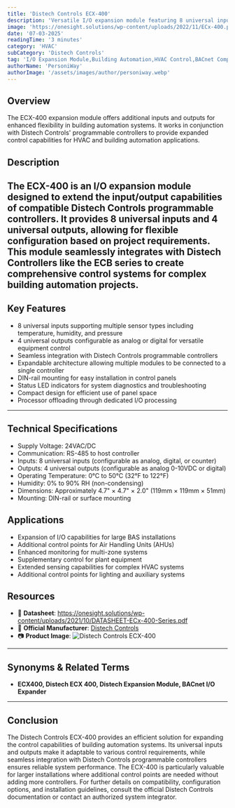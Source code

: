 ```yaml
---
title: 'Distech Controls ECX-400'
description: 'Versatile I/O expansion module featuring 8 universal inputs and 4 universal outputs, designed to extend the capabilities of Distech Controls programmable controllers for building automation systems.'
image: 'https://onesight.solutions/wp-content/uploads/2022/11/ECx-400.png'
date: '07-03-2025'
readingTime: '3 minutes'
category: 'HVAC'
subCategory: 'Distech Controls'
tag: 'I/O Expansion Module,Building Automation,HVAC Control,BACnet Compatible'
authorName: 'PersoniWay'
authorImage: '/assets/images/author/personiway.webp'
---
```


## **Overview**
The ECX-400 expansion module offers additional inputs and outputs for enhanced flexibility in building automation systems. It works in conjunction with Distech Controls' programmable controllers to provide expanded control capabilities for HVAC and building automation applications.

## **Description**
The ECX-400 is an I/O expansion module designed to extend the input/output capabilities of compatible Distech Controls programmable controllers. It provides 8 universal inputs and 4 universal outputs, allowing for flexible configuration based on project requirements. This module seamlessly integrates with Distech Controllers like the ECB series to create comprehensive control systems for complex building automation projects.
---
## **Key Features**
- 8 universal inputs supporting multiple sensor types including temperature, humidity, and pressure
- 4 universal outputs configurable as analog or digital for versatile equipment control
- Seamless integration with Distech Controls programmable controllers
- Expandable architecture allowing multiple modules to be connected to a single controller
- DIN-rail mounting for easy installation in control panels
- Status LED indicators for system diagnostics and troubleshooting
- Compact design for efficient use of panel space
- Processor offloading through dedicated I/O processing
---
## **Technical Specifications**
- Supply Voltage: 24VAC/DC
- Communication: RS-485 to host controller
- Inputs: 8 universal inputs (configurable as analog, digital, or counter)
- Outputs: 4 universal outputs (configurable as analog 0-10VDC or digital)
- Operating Temperature: 0°C to 50°C (32°F to 122°F)
- Humidity: 0% to 90% RH (non-condensing)
- Dimensions: Approximately 4.7" × 4.7" × 2.0" (119mm × 119mm × 51mm)
- Mounting: DIN-rail or surface mounting

## **Applications**
- Expansion of I/O capabilities for large BAS installations
- Additional control points for Air Handling Units (AHUs)
- Enhanced monitoring for multi-zone systems
- Supplementary control for plant equipment
- Extended sensing capabilities for complex HVAC systems
- Additional control points for lighting and auxiliary systems

## **Resources**
- 📄 **Datasheet**: https://onesight.solutions/wp-content/uploads/2021/10/DATASHEET-ECx-400-Series.pdf
- 🏢 **Official Manufacturer**: [Distech Controls](https://www.distech-controls.com)
- 📷 **Product Image**:
  ![Distech Controls ECX-400](https://onesight.solutions/wp-content/uploads/2022/11/ECx-400.png)

---
## **Synonyms & Related Terms**
- **ECX400, Distech ECX 400, Distech Expansion Module, BACnet I/O Expander**
---
## **Conclusion**
The Distech Controls ECX-400 provides an efficient solution for expanding the control capabilities of building automation systems. Its universal inputs and outputs make it adaptable to various control requirements, while seamless integration with Distech Controls programmable controllers ensures reliable system performance. The ECX-400 is particularly valuable for larger installations where additional control points are needed without adding more controllers. For further details on compatibility, configuration options, and installation guidelines, consult the official Distech Controls documentation or contact an authorized system integrator.
